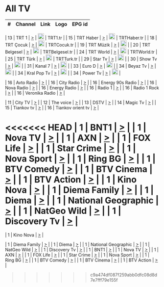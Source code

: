 <h1>All TV</h1>

| #   | Channel        | Link  | Logo | EPG id |
|:---:|:--------------:|:-----:|:----:|:------:|

| 13  | TRT 1            | [>](https://tv-trt1.medya.trt.com.tr/master.m3u8) | <img height="20" src="https://i.imgur.com/j786OLG.png"/> | TRT1.tr |
| 15  | TRT Haber        | [>](https://tv-trthaber.medya.trt.com.tr/master.m3u8) | <img height="20" src="https://i.imgur.com/OVfo8Ab.png"/> | TRTHaber.tr |
| 18  | TRT Çocuk        | [>](https://tv-trtcocuk.medya.trt.com.tr/master.m3u8) | <img height="20" src="https://i.imgur.com/QLFmD6d.png"/> | TRTCocuk.tr |
| 19  | TRT Müzik        | [>](https://tv-trtmuzik.medya.trt.com.tr/master.m3u8) | <img height="20" src="https://i.imgur.com/fIVFCEd.png"/> |
| 20  | TRT Belgesel     | [>](https://tv-trtbelgesel.medya.trt.com.tr/master.m3u8) | <img height="20" src="https://i.imgur.com/MGO87pe.png"/> | TRTBelgesel.tr |
| 24  | TRT World        | [>](https://tv-trtworld.medya.trt.com.tr/master.m3u8) | <img height="20" src="https://i.imgur.com/JEA2xpv.png"/> | TRTWorld.tr |
| 25  | TRT Türk         | [>](https://tv-trtturk.medya.trt.com.tr/master.m3u8) | <img height="20" src="https://i.imgur.com/OSTOQNw.png"/> | TRTTurk.tr |
| 29  | Star Tv   | [>](https://dogus-live.daioncdn.net/startv/startv_360p.m3u8) | <img height="20" src="https://i.imgur.com/IebUZx1.png"/> |
| 30  | Show Tv     | [>](https://ciner-live.daioncdn.net/showtv/showtv.m3u8) | <img height="20" src="https://i.imgur.com/IebUZx1.png"/> |
| 31  | Kanal 7     | [>](https://kanal7-live.daioncdn.net/kanal7/kanal7.m3u8) | <img height="20" src="https://i.imgur.com/IebUZx1.png"/> |
| 33  | Euro D    | [>](https://www.youtube.com/user/KanalD/live) | <img height="20" src="https://i.imgur.com/IebUZx1.png"/> |
| 34  | Beyaz Tv     | [>](https://beyaztv-live.daioncdn.net/beyaztv/beyaztv.m3u8) | <img height="20" src="https://i.imgur.com/IebUZx1.png"/> |
| 34  | Kral Pop Tv     | [>](https://www.youtube.com/watch?v=GuFTuKoXepw) | <img height="20" src="https://i.imgur.com/IebUZx1.png"/> |
| 34  | Power Tv     | [>](https://livetv.powerapp.com.tr/powerTV/powerhd.smil/chunklist.m3u8) | <img height="20" src="https://i.imgur.com/IebUZx1.png"/> |

| 16  | Avto Radio | [>](http://stream.metacast.eu/avtoradio.mp3.m3u) |
| 16  | City Radio | [>](http://stream.metacast.eu/city.aac.m3u) |
| 16  | Energy 90s Radio | [>](http://stream.metacast.eu/energy-90s.m3u) |
| 16  | Nova Radio | [>](http://stream.metacast.eu/nova.aac.m3u) |
| 16  | Energy Radio | [>](http://stream.metacast.eu/nrj.aac.m3u) |
| 16  | Radio 1 | [>](http://stream.metacast.eu/radio1.aac.m3u) |
| 16  | Radio 1 Rock | [>](http://stream.metacast.eu/radio1rock.aac.m3u) |
| 16  | Veronika Radio | [>](http://stream.metacast.eu/veronika.aac.m3u) |

| 11  | City TV | [>](https://tv.city.bg/play/tshls/citytv/index.m3u8) |
| 12  | The voice | [>](https://bss1.neterra.tv/thevoice/thevoice.m3u8) |
| 13  | DSTV | [>](http://46.249.95.140:8081/hls/data.m3u8) |
| 14  | Magic Tv | [>](https://bss1.neterra.tv/magictv/magictv.m3u8) |
| 15  | Tiankov tv | [>](https://streamer103.neterra.tv/tiankov-folk/live.m3u8) |
| 16  | Tiankov orient tv | [>](https://streamer103.neterra.tv/tiankov-orient/live.m3u8) |

<<<<<<< HEAD
| 1 | BNT1 | [>](https://ymkaya.xyz:33284/tv/bnt1/playlist.m3u8?wmsAuthSign=c2VydmVyX3RpbWU9Mi84LzIwMjUgNTozMzoxNSBQTSZoYXNoX3ZhbHVlPU9XMVEyNStDcUFYQUNtNitSOW1pVnc9PSZ2YWxpZG1pbnV0ZXM9NjA=) |
| 1 | Nova TV | [>](https://ymkaya.xyz:33284/tv/novatv/playlist.m3u8?wmsAuthSign=c2VydmVyX3RpbWU9Mi84LzIwMjUgNTozMzoyNSBQTSZoYXNoX3ZhbHVlPXgxbmZaa2g4S0lBakhiRGk2cE9FN3c9PSZ2YWxpZG1pbnV0ZXM9NjA=) |
| 1 | AXN | [>](https://ymkaya.xyz:33284/tv/axn/playlist.m3u8?wmsAuthSign=c2VydmVyX3RpbWU9Mi84LzIwMjUgNTozMzozNSBQTSZoYXNoX3ZhbHVlPXlaTXdhQjNYc0dDclMxSlkwT2VJN3c9PSZ2YWxpZG1pbnV0ZXM9NjA=) |
| 1 | FOX Life | [>](https://ymkaya.xyz:33284/tv/foxlife/playlist.m3u8?wmsAuthSign=c2VydmVyX3RpbWU9Mi84LzIwMjUgNTozMzo0NSBQTSZoYXNoX3ZhbHVlPWVvcU54ektmRlJmTEtLMllHdmd3RWc9PSZ2YWxpZG1pbnV0ZXM9NjA=) |
| 1 | Star Crime | [>](https://ymkaya.xyz:33284/tv/foxcrime/playlist.m3u8?wmsAuthSign=c2VydmVyX3RpbWU9Mi84LzIwMjUgNTozMzo1NCBQTSZoYXNoX3ZhbHVlPVNKdHVkTVM2NUgwTTYvbjA5aThqVlE9PSZ2YWxpZG1pbnV0ZXM9NjA=) |
| 1 | Nova Sport | [>](https://ymkaya.xyz:33284/tv/novasport/playlist.m3u8?wmsAuthSign=c2VydmVyX3RpbWU9Mi84LzIwMjUgNTozNDowNCBQTSZoYXNoX3ZhbHVlPXA3WGpjcnhheFV0RnJvejIzTHZ0cUE9PSZ2YWxpZG1pbnV0ZXM9NjA=) |
| 1 | Ring BG | [>](https://ymkaya.xyz:33284/tv/ringbg/playlist.m3u8?wmsAuthSign=c2VydmVyX3RpbWU9Mi84LzIwMjUgNTozNDoxNCBQTSZoYXNoX3ZhbHVlPUZsM2FwNzdVNmZmNXVBYWtVblY2RXc9PSZ2YWxpZG1pbnV0ZXM9NjA=) |
| 1 | BTV Comedy | [>](https://ymkaya.xyz:33284/tv/btvcomedy/playlist.m3u8?wmsAuthSign=c2VydmVyX3RpbWU9Mi84LzIwMjUgNTozNDoyNCBQTSZoYXNoX3ZhbHVlPXFFb2N2cUJ6bU1SRmpqbTArTGFscmc9PSZ2YWxpZG1pbnV0ZXM9NjA=) |
| 1 | BTV Cinema | [>](https://ymkaya.xyz:33284/tv/btvcinema/playlist.m3u8?wmsAuthSign=c2VydmVyX3RpbWU9Mi84LzIwMjUgNTozNDozNCBQTSZoYXNoX3ZhbHVlPXB5QjhmLzltaTZzeGlSVlZZNVJhR0E9PSZ2YWxpZG1pbnV0ZXM9NjA=) |
| 1 | BTV Action | [>](https://ymkaya.xyz:33284/tv/btvaction/playlist.m3u8?wmsAuthSign=c2VydmVyX3RpbWU9Mi84LzIwMjUgNTozNDo0NCBQTSZoYXNoX3ZhbHVlPVVqSkZtY29ZNytTZ21uZUVVbUhTeXc9PSZ2YWxpZG1pbnV0ZXM9NjA=) |
| 1 | Kino Nova | [>](https://ymkaya.xyz:33284/tv/kinonova/playlist.m3u8?wmsAuthSign=c2VydmVyX3RpbWU9Mi84LzIwMjUgNTozNDo1NCBQTSZoYXNoX3ZhbHVlPThJeFc0SHpTMS9FdUx6NlMvZWhSWEE9PSZ2YWxpZG1pbnV0ZXM9NjA=) |
| 1 | Diema Family | [>](https://ymkaya.xyz:33284/tv/diemafamily/playlist.m3u8?wmsAuthSign=c2VydmVyX3RpbWU9Mi84LzIwMjUgNTozNTowNiBQTSZoYXNoX3ZhbHVlPXhtM2draUdia3BkdzBNYU02eWwrV0E9PSZ2YWxpZG1pbnV0ZXM9NjA=) |
| 1 | Diema | [>](https://ymkaya.xyz:33284/tv/diema/playlist.m3u8?wmsAuthSign=c2VydmVyX3RpbWU9Mi84LzIwMjUgNTozNjowMCBQTSZoYXNoX3ZhbHVlPW5UU3VZdnFwSUFMcEhWRWswTzVkT1E9PSZ2YWxpZG1pbnV0ZXM9NjA=) |
| 1 | National Geographic | [>](https://ymkaya.xyz:33284/tv/natgeo/playlist.m3u8?wmsAuthSign=c2VydmVyX3RpbWU9Mi84LzIwMjUgNTozNjoxMCBQTSZoYXNoX3ZhbHVlPUd2emdEK2pWR3ZJZFZaVStBd1grR1E9PSZ2YWxpZG1pbnV0ZXM9NjA=) |
| 1 | NatGeo Wild | [>](https://ymkaya.xyz:33284/tv/natgeowild/playlist.m3u8?wmsAuthSign=c2VydmVyX3RpbWU9Mi84LzIwMjUgNTozNjoyMCBQTSZoYXNoX3ZhbHVlPWJJM3BnaGh1T3VyekcwRERMbFNBdnc9PSZ2YWxpZG1pbnV0ZXM9NjA=) |
| 1 | Discovery Tv | [>](https://ymkaya.xyz:33284/tv/discovery/playlist.m3u8?wmsAuthSign=c2VydmVyX3RpbWU9Mi84LzIwMjUgNTozNjozMCBQTSZoYXNoX3ZhbHVlPWNQdEtCNWs0ZVZVWU9CTGJZSlZ0MlE9PSZ2YWxpZG1pbnV0ZXM9NjA=) |
=======


| 1 | Kino Nova | [>](https://ymkaya.xyz:11336/tv/kinonova/playlist.m3u8?wmsAuthSign=c2VydmVyX3RpbWU9MS8yLzIwMjUgNDo0MDoyMCBBTSZoYXNoX3ZhbHVlPWlFS1FrWEtMMVRFM3l5YklUWUJQUHc9PSZ2YWxpZG1pbnV0ZXM9NjA=) |

| 1 | Diema Family | [>](https://ymkaya.xyz:11336/tv/diemafamily/playlist.m3u8?wmsAuthSign=c2VydmVyX3RpbWU9MS8yLzIwMjUgNDo0MDozMCBBTSZoYXNoX3ZhbHVlPUVUaTVKTldvZTF5WVVCM0YwL21kaXc9PSZ2YWxpZG1pbnV0ZXM9NjA=) |
| 1 | Diema | [>](https://ymkaya.xyz:11336/tv/diema/playlist.m3u8?wmsAuthSign=c2VydmVyX3RpbWU9MS8yLzIwMjUgNDo0MDo0MCBBTSZoYXNoX3ZhbHVlPVlYMWVJT2NuUjNpUTBsaytEUFFOS2c9PSZ2YWxpZG1pbnV0ZXM9NjA=) |
| 1 | National Geographic | [>](https://ymkaya.xyz:11336/tv/natgeo/playlist.m3u8?wmsAuthSign=c2VydmVyX3RpbWU9MS8yLzIwMjUgNDo0MTo0MSBBTSZoYXNoX3ZhbHVlPTJQTlVmcG5nYWx0M013eUhGRGxnd0E9PSZ2YWxpZG1pbnV0ZXM9NjA=) |
| 1 | NatGeo Wild | [>](https://ymkaya.xyz:11336/tv/natgeowild/playlist.m3u8?wmsAuthSign=c2VydmVyX3RpbWU9MS8yLzIwMjUgNDo0MTo1MSBBTSZoYXNoX3ZhbHVlPVl1OXZaTTliN0hGWEN3eDBYd1duNkE9PSZ2YWxpZG1pbnV0ZXM9NjA=) |
| 1 | Discovery Tv | [>](https://ymkaya.xyz:11336/tv/discovery/playlist.m3u8?wmsAuthSign=c2VydmVyX3RpbWU9MS8yLzIwMjUgNDo0MjowMSBBTSZoYXNoX3ZhbHVlPWtBQmdLNlY2RmQwWElzMVYzSDJyVkE9PSZ2YWxpZG1pbnV0ZXM9NjA=) |
| 1 | BNT1 | [>](https://ymkaya.xyz:11336/tv/bnt1/playlist.m3u8?wmsAuthSign=c2VydmVyX3RpbWU9MS8yLzIwMjUgNDozODozOCBBTSZoYXNoX3ZhbHVlPVVrMVlRQXpJWlhYeUh6ZFVpSC9NMUE9PSZ2YWxpZG1pbnV0ZXM9NjA=) |
| 1 | Nova TV | [>](https://ymkaya.xyz:11336/tv/novatv/playlist.m3u8?wmsAuthSign=c2VydmVyX3RpbWU9MS8yLzIwMjUgNDozODo0OCBBTSZoYXNoX3ZhbHVlPUVxQjh1a0ZzYkVGZU8zZDFGTzdreVE9PSZ2YWxpZG1pbnV0ZXM9NjA=) |
| 1 | AXN | [>](https://ymkaya.xyz:11336/tv/axn/playlist.m3u8?wmsAuthSign=c2VydmVyX3RpbWU9MS8yLzIwMjUgNDozODo1OCBBTSZoYXNoX3ZhbHVlPUpkWStGY1hkNXhaOVpPZ0thQ0FZL3c9PSZ2YWxpZG1pbnV0ZXM9NjA=) |
| 1 | FOX Life | [>](https://ymkaya.xyz:11336/tv/foxlife/playlist.m3u8?wmsAuthSign=c2VydmVyX3RpbWU9MS8yLzIwMjUgNDozOToxMCBBTSZoYXNoX3ZhbHVlPWt1ZDc1T3AzYlZDTjJnSy9TU0xJZlE9PSZ2YWxpZG1pbnV0ZXM9NjA=) |
| 1 | Star Crime | [>](https://ymkaya.xyz:11336/tv/foxcrime/playlist.m3u8?wmsAuthSign=c2VydmVyX3RpbWU9MS8yLzIwMjUgNDozOToyMCBBTSZoYXNoX3ZhbHVlPXIwVU45Nm9FR1l2enNkTG9TanBxbmc9PSZ2YWxpZG1pbnV0ZXM9NjA=) |
| 1 | Nova Sport | [>](https://ymkaya.xyz:11336/tv/novasport/playlist.m3u8?wmsAuthSign=c2VydmVyX3RpbWU9MS8yLzIwMjUgNDozOTozMCBBTSZoYXNoX3ZhbHVlPXlSZ0UxazVaM0xhSmc0NmR4T0c1T2c9PSZ2YWxpZG1pbnV0ZXM9NjA=) |
| 1 | Ring BG | [>](https://ymkaya.xyz:11336/tv/ringbg/playlist.m3u8?wmsAuthSign=c2VydmVyX3RpbWU9MS8yLzIwMjUgNDozOTo0MCBBTSZoYXNoX3ZhbHVlPTR4aUlFNHVUYWN4enY1WkVuOFZma2c9PSZ2YWxpZG1pbnV0ZXM9NjA=) |
| 1 | BTV Comedy | [>](https://ymkaya.xyz:11336/tv/btvcomedy/playlist.m3u8?wmsAuthSign=c2VydmVyX3RpbWU9MS8yLzIwMjUgNDozOTo1MCBBTSZoYXNoX3ZhbHVlPUtrMTJ2RHNTTUU1RFp1ZkVOdXFSK3c9PSZ2YWxpZG1pbnV0ZXM9NjA=) |
| 1 | BTV Cinema | [>](https://ymkaya.xyz:11336/tv/btvcinema/playlist.m3u8?wmsAuthSign=c2VydmVyX3RpbWU9MS8yLzIwMjUgNDozOTo1OSBBTSZoYXNoX3ZhbHVlPTZWcU9FZW56cG1NM1lrYy8xNE5NeHc9PSZ2YWxpZG1pbnV0ZXM9NjA=) |
| 1 | BTV Action | [>](https://ymkaya.xyz:11336/tv/btvaction/playlist.m3u8?wmsAuthSign=c2VydmVyX3RpbWU9MS8yLzIwMjUgNDo0MDoxMCBBTSZoYXNoX3ZhbHVlPUlDd0ErRkZVWThyMVZwR3c2REdGZ3c9PSZ2YWxpZG1pbnV0ZXM9NjA=) |
>>>>>>> c9a474df087f259abb0dfc08d8d7e7fff79e155f

